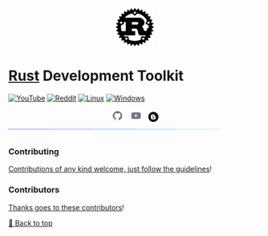 <p align="center"><a href="https://github.com/cybersecurity-dev/awesome-rust-programming-language">
  <img width="15%" src="https://github.com/cybersecurity-dev/cybersecurity-dev/blob/main/assets/Rust_logo.svg" />
</a></p>

# [Rust](https://github.com/cybersecurity-dev/awesome-rust-programming-language) Development Toolkit
[![YouTube](https://img.shields.io/badge/YouTube-%23FF0000.svg?style=for-the-badge&logo=YouTube&logoColor=white)](https://youtube.com/playlist?list=PL9V4Zu3RroiWmlgC0RqrgFioJDYMSmApx&si=gv98pGliWulz8Zcb) [![Reddit](https://img.shields.io/badge/Reddit-FF4500?style=for-the-badge&logo=reddit&logoColor=white)](https://www.reddit.com/r/rust/) [![Linux](https://img.shields.io/badge/Linux-FCC624?style=for-the-badge&logo=linux&logoColor=black)](https://github.com/cybersecurity-dev/Bash-Toolkit?tab=readme-ov-file#programming-language) [![Windows](https://custom-icon-badges.demolab.com/badge/Windows-0078D6?style=for-the-badge&logo=windows11&logoColor=white)](https://github.com/cybersecurity-dev/PowerShell-Toolkit?tab=readme-ov-file#programming-language)

<p align="center">
    <a href="https://github.com/cybersecurity-dev/"><img height="25" src="https://github.com/cybersecurity-dev/cybersecurity-dev/blob/main/assets/github.svg" alt="GitHub"></a>
    &nbsp;
    <a href="https://www.youtube.com/@CyberThreatDefence"><img height="25" src="https://github.com/cybersecurity-dev/cybersecurity-dev/blob/main/assets/youtube.svg" alt="YouTube"></a>
    &nbsp;
    <a href="https://cyberthreatdefence.com/my_awesome_lists"><img height="20" src="https://github.com/cybersecurity-dev/cybersecurity-dev/blob/main/assets/blog.svg" alt="My Awesome Lists"></a>
    <img src="https://github.com/cybersecurity-dev/cybersecurity-dev/blob/main/assets/bar.gif">
</p>

##

### Contributing

[Contributions of any kind welcome, just follow the guidelines](contributing.md)!

### Contributors

[Thanks goes to these contributors](https://github.com/cybersecurity-dev/Rust-Toolkit/graphs/contributors)!

[🔼 Back to top](#rust-development-toolkit)
